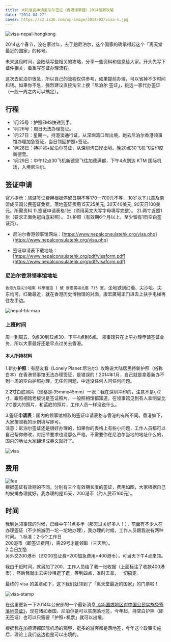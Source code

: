 ```yaml
---
title: 大陆居民申请尼泊尔签证（香港领事馆）2014最新攻略
date: "2014-04-27"
cover: https://c2.is26.com/wp-image/2014/02/visa-n.jpg
---
```


![visa-nepal-hongkong](https://c2.is26.com/wp-image/2014/02/visa-n.jpg)

2014这个春节，没在家过年，去了趟尼泊尔，这个国家的确承得起这个「离天堂最近的国家」的称号。

未来这段时间，会陆续写些相关的攻略，分享一些资料和信息给大家。开头先写下证件相关，着重写签证办理流程。

这次去尼泊尔很急，所以自己的流程仅供参考，如果提前办理，可以省掉不少时间和钱。如果你不急，强烈建议直接淘宝上搜「尼泊尔 签证」，挑选一家代办签证（一般一周之内可以搞定）。

## 行程

- 1月25号：护照EMS快递到手。
- 1月26号：周日无法办理签证。
- 1月27日：星期一，持港澳通行证，从深圳湾口岸出境，跑去尼泊尔香港领事馆办理加急签证，当日领回护照+签证。
- 1月28日：持护照+尼泊尔签证，从深圳湾口岸出境。晚20点30飞机飞往印度新德里。
- 1月29日：中午12点30飞机新德里飞往加德满都，下午4点到达 KTM 国际机场，入境尼泊尔。

## 签证申请

官方提示：旅游签证费用根据停留日期不等170—700元不等，.10岁以下儿童及南盟成员国公民签证免费，落地签证费用15天25美元; 30天40美元; 90天日100美元。所需资料 1).签证申请表格1张（须用英文大写字母填写完整）。 2).两寸近照1张（要求正面免冠白底彩照）。 3).护照（有效期6个月以上，至少留有1页空白签证页）。

- 尼泊尔香港领事馆网站：[https://www.nepalconsulatehk.org/visa.php](https://www.nepalconsulatehk.org/visa.php)

- 签证申请表下载地址：[https://www.nepalconsulatehk.org/pdf/visaform.pdf](https://www.nepalconsulatehk.org/pdf/visaform.pdf)

### 尼泊尔香港领事馆地址

`香港九龍尖沙咀東 科學館道 1 號 康宏廣場北座 715 室`，坐地铁到红磡、尖沙咀、尖东均可，红磡最近，就在香港历史博物馆的对面，康宏廣場正门进去上扶手电梯再往左手边。

![nepal-hk-map](https://c2.is26.com/wp-image/2014/02/nepal-hongkong-map.jpeg)

### 上班时间

周一到周五，9点30到12点30，下午4点到6点。 领事馆只在上午办理申请签证业务，所以大家最好还是早点过关去香港。

#### 本人所持材料

1.新办**护照**：有朋友看《Lonely Planet:尼泊尔》攻略说大陆居民持新护照（俗称白本）在香港领事馆无法办理签证，是错误的！2014年1月，自己就是拿着新办不到一周的空白护照办理，无任何问题，中途没任何人问任何问题。

2.**2寸**白底照片（规格是:35mmx45mm）一张：我在深圳冲印的，注意不是小2寸，跟照相馆老板说是签证照片，一般照相馆都知道。在领事馆见到有人拿明显比2寸要大的照片，和蓝底的照片，工作人员一样没说什么。

3.签证**申请表**：国内的领事馆领取的签证申请表格与香港的有所不同。香港如下，大家按照我的示例填写即可。  
注意：尼泊尔签证还是很好办理的，如果你的表格上有些小问题，工作人员都可以自己帮你修改，对细节要求也没那么严格。不需要你在尼泊尔当地的地址什么的，国内的地址大家翻译成英文就好了。

![visa](https://c2.is26.com/wp-image/2014/02/example-nepal-visa.png)

## 费用

![fee](https://c2.is26.com/wp-image/2014/02/nepal_visa_fees.jpeg)  
根据签证有效期的不同，分别有三个有效期长度的签证，费用如图，大家根据自己的安排办理就好，我办理的是15天，200港币（约人民币160元）。

## 时间

我到达领事馆的时候，已经中午11点多半（那天过关好多人！），前面有不少人在办理签证（不少旅游团一坨一坨地办理），我办理的时候，工作人员跟我说有两种时间。 1.标准：2-5个工作日  
200港币（即签证费用），需29号才能领取（三天后）。  
2.当日加急  
另外交200港币（即200签证费+200加急费用=400港币），可当天下午4点来领。

我由于赶时间，就另加了200，工作人员给了我一张收据（上面标注了收款400港币），然后我就出去尖沙咀逛了逛，等到四点，准时去拿，一切搞定。

最终的 visa 的盖章如下，这下我们就领到了「离天堂最近的国家」的门票啦！

![visa-stamp](https://c2.is26.com/wp-image/2014/02/visa-stamp.jpg)

在这里更新一下2014年公安部的一个最新消息[《45国或地区对中国公民实施免签落地签证》](https://news.sina.com.cn/c/2014-01-28/213829370715.shtml)，现在诸如泰国、尼泊尔是可以实施落地签，今年起，持空白护照（即无签证）也可以只需要「护照+机票」就可以出境。

根据我在加德满都国际机场的观察，挺多的游客都是落地签，今年这个政策实施后，理论上我们这边也是可以出境的。
